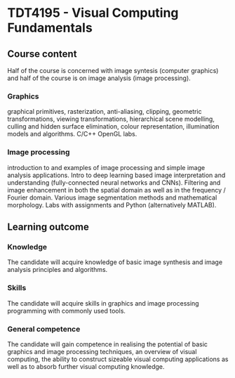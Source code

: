 # TDT4195 - Visual Computing Fundamentals

## Course content
Half of the course is concerned with image syntesis (computer graphics) and half of the course is on image analysis (image processing).

### Graphics
graphical primitives, rasterization, anti-aliasing, clipping, geometric transformations, viewing transformations, hierarchical scene modelling, culling and hidden surface elimination, colour representation, illumination models and algorithms. C/C++ OpenGL labs.

### Image processing
introduction to and examples of image processing and simple image analysis applications. Intro to deep learning based image interpretation and understanding (fully-connected neural networks and CNNs). Filtering and image enhancement in both the spatial domain as well as in the frequency / Fourier domain. Various image segmentation methods and mathematical morphology. Labs with assignments and Python (alternatively MATLAB).


## Learning outcome
### Knowledge
The candidate will acquire knowledge of basic image synthesis and image analysis principles and algorithms.

### Skills
The candidate will acquire skills in graphics and image processing programming with commonly used tools.

### General competence
The candidate will gain competence in realising the potential of basic graphics and image processing techniques, an overview of visual computing, the ability to construct sizeable visual computing applications as well as to absorb further visual computing knowledge.
